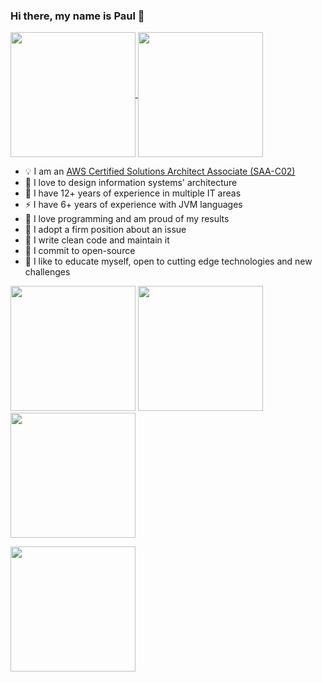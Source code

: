 ### Hi there, my name is Paul 👋

<p>
<a href="#">
  <img height= "200px" align="center" src="https://github-readme-stats.vercel.app/api?username=maslick&count_private=true&show_icons=true&include_all_commits=true&show_icons=true&theme=dark&custom_title=Here%20are%20some%20of%20my%20stats" />
</a>
<a href="#">
  <img height= "200px" align="center" src="https://github-readme-stats.vercel.app/api/top-langs/?username=maslick&layout=compact&theme=dark&show_icons=true&langs_count=20&custom_title=Here%20are%20some%20languages%20I%27ve%20used" />
</a>
</p>



- 💡 I am an [AWS Certified Solutions Architect Associate (SAA-C02)](https://github.com/maslick/certifications/blob/master/AWS%20Certified%20Solutions%20Architect%20-%20Associate%20certificate.pdf)
- 🌱 I love to design information systems' architecture
- 🚀 I have 12+ years of experience in multiple IT areas
- ⚡ I have 6+ years of experience with JVM languages
- 💬 I love programming and am proud of my results
- 🤔 I adopt a firm position about an issue
- 🍭 I write clean code and maintain it
- 👯 I commit to open-source
- 🔭 I like to educate myself, open to cutting edge technologies and new challenges

[<img src="https://images.credly.com/size/680x680/images/0e284c3f-5164-4b21-8660-0d84737941bc/image.png" width="200"/>](https://www.credly.com/badges/f6d83830-9fb3-4e94-a680-df62f705b2f0/linked_in_profile)
[<img src="https://images.credly.com/size/680x680/images/00634f82-b07f-4bbd-a6bb-53de397fc3a6/image.png" width="200"/>](https://www.credly.com/badges/c503e4dc-5946-45d2-aee1-35db5869a742)
[<img src="https://images.credly.com/size/680x680/images/e07c6cc4-b737-4d7e-8ce8-66b6b7a60367/image.png" width="200"/>](https://www.credly.com/badges/208d80e5-4866-42bb-9727-4fca6bed5287)


[<img src="https://images.credly.com/size/680x680/images/81f903ed-c3a1-4f4b-afcd-e03331a5b12c/image.png" width="200"/>](https://www.credly.com/badges/67b2d91c-fe5e-4d1c-81f7-f1574d73e511)





